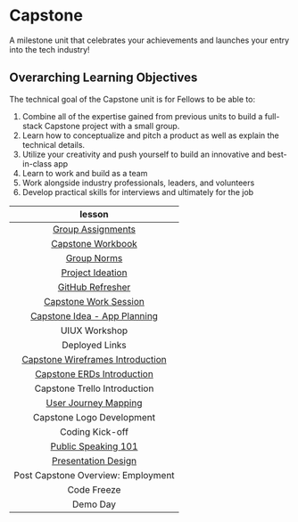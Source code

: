 # Capstone

A milestone unit that celebrates your achievements and launches your entry into the tech industry!

## Overarching Learning Objectives

The technical goal of the Capstone unit is for Fellows to be able to:

1. Combine all of the expertise gained from previous units to build a full-stack Capstone project with a small group.
2. Learn how to conceptualize and pitch a product as well as explain the technical details.
3. Utilize your creativity and push yourself to build an innovative and best-in-class app
4. Learn to work and build as a team 
5. Work alongside industry professionals, leaders, and volunteers
6. Develop practical skills for interviews and ultimately for the job

|                              lesson                              |
|:----------------------------------------------------------------:|
|           [Group Assignments](./software-dev-w-teams/)           |
|             [Capstone Workbook](./capstone-project/)             |
|                   [Group Norms](./group-norms/)                  |
|                  [Project Ideation](./ideation/)                 |
|             [GitHub Refresher](./git-github-w-teams/)            |
|               [Capstone Work Session](./resources/)              |
|          [Capstone Idea - App Planning](./app-planning/)         |
|                           UIUX Workshop                          |
|                          Deployed Links                          |
| [Capstone Wireframes Introduction](./app-planning/wireframes.md) |
|       [Capstone ERDs Introduction](./app-planning/erds.md)       |
|                   Capstone Trello Introduction                   |
|      [User Journey Mapping](./app-planning/user-stories.md)      |
|                     Capstone Logo Development                    |
|                          Coding Kick-off                         |
|             [Public Speaking 101](./public-speaking/)            |
|            [Presentation Design](./presentation-prep/)           |
|                Post Capstone Overview: Employment                |
|                            Code Freeze                           |
|                             Demo Day                             |